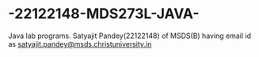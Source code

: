 # -22122148-MDS273L-JAVA-
Java lab programs.
Satyajit Pandey(22122148) of MSDS(B) having email id as satyajit.pandey@msds.christuniversity.in
